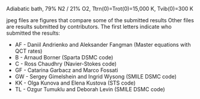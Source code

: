 Adiabatic bath, 79% N2 / 21% O2, Ttrn(0)=Trot(0)=15,000 K, Tvib(0)=300 K

jpeg files are figures that compare some of the submitted results
Other files are results submitted by contributors. The first letters indicate who submitted the results:
* AF - Daniil Andrienko and Aleksander Fangman (Master equations with QCT rates)
* B - Arnaud Borner (Sparta DSMC code)
* C - Ross Chaudhry (Navier-Stokes code)
* GF - Catarina Garbacz and Marco Fossati
* GW - Sergey Gimelshein and Ingrid Wysong (SMILE DSMC code)
* KK - Olga Kunova and Elena Kustova (STS code)
* TL - Ozgur Tumuklu and Deborah Levin (SMILE DSMC code)



